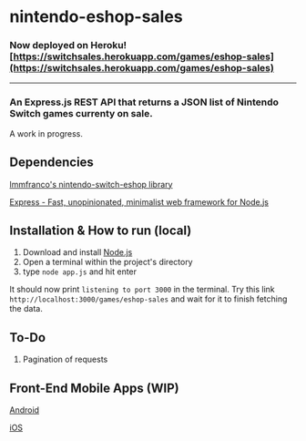 # nintendo-eshop-sales

### **Now deployed on Heroku!** [https://switchsales.herokuapp.com/games/eshop-sales](https://switchsales.herokuapp.com/games/eshop-sales)

------

### An Express.js REST API that returns a JSON list of Nintendo Switch games currenty on sale.
A work in progress.

Dependencies
------
[lmmfranco's nintendo-switch-eshop library](https://github.com/lmmfranco/nintendo-switch-eshop)

[Express - Fast, unopinionated, minimalist web framework for Node.js](https://github.com/expressjs/express)

Installation & How to run (local)
------

1. Download and install [Node.js](https://nodejs.org/en/)
2. Open a terminal within the project's directory
3. type `node app.js` and hit enter

It should now print `listening to port 3000` in the terminal. Try this link `http://localhost:3000/games/eshop-sales` and wait for it to finish fetching the data.

To-Do
------

1. Pagination of requests

Front-End Mobile Apps (WIP)
------

[Android](https://github.com/Iseiju/eshop-sales-android)

[iOS](https://github.com/Iseiju/eshop-sales-ios)
